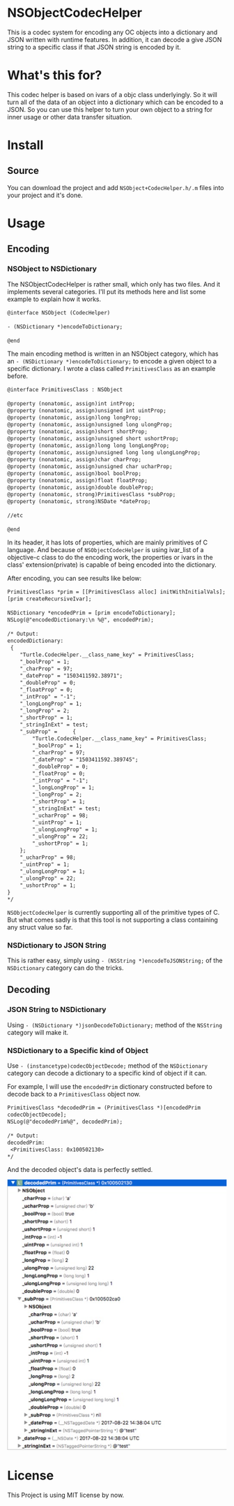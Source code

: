# NSObjectCodecHelper
This is a codec system for encoding any OC objects into a dictionary and JSON written with runtime features. In addition, it can decode a give JSON string to a specific class if that JSON string is encoded by it.

# What's this for?
This codec helper is based on ivars of a objc class underlyingly. So it will turn all of the data of an object into a dictionary which can be encoded to a JSON. So you can use this helper to turn your own object to a string for inner usage or other data transfer situation. 

# Install
## Source
You can download the project and add `NSObject+CodecHelper.h/.m` files into your project and it's done.

# Usage
## Encoding
### NSObject to NSDictionary
The NSObjectCodecHelper is rather small, which only has two files. And it implements several categories. I'll put its methods here and list some example to explain how it works.  

```objc
@interface NSObject (CodecHelper)

- (NSDictionary *)encodeToDictionary;

@end
```

The main encoding method is written in an NSObject category, which has an `- (NSDictionary *)encodeToDictionary;` to encode a given object to a specific dictionary. I wrote a class called `PrimitivesClass` as an example before. 

```objc
@interface PrimitivesClass : NSObject

@property (nonatomic, assign)int intProp;
@property (nonatomic, assign)unsigned int uintProp;
@property (nonatomic, assign)long longProp;
@property (nonatomic, assign)unsigned long ulongProp;
@property (nonatomic, assign)short shortProp;
@property (nonatomic, assign)unsigned short ushortProp;
@property (nonatomic, assign)long long longLongProp;
@property (nonatomic, assign)unsigned long long ulongLongProp;
@property (nonatomic, assign)char charProp;
@property (nonatomic, assign)unsigned char ucharProp;
@property (nonatomic, assign)bool boolProp;
@property (nonatomic, assign)float floatProp;
@property (nonatomic, assign)double doubleProp;
@property (nonatomic, strong)PrimitivesClass *subProp;
@property (nonatomic, strong)NSDate *dateProp;

//etc

@end
```

In its header, it has lots of properties, which are mainly primitives of C language. And because of `NSObjectCodecHelper` is using ivar_list of a objective-c class to do the encoding work, the properties or ivars in the class' extension(private) is capable of being encoded into the dictionary.

After encoding, you can see results like below:

```objc
PrimitivesClass *prim = [[PrimitivesClass alloc] initWithInitialVals];
[prim createRecursiveIvar];
   
NSDictionary *encodedPrim = [prim encodeToDictionary];
NSLog(@"encodedDictionary:\n %@", encodedPrim);

/* Output:
encodedDictionary:
 {
    "Turtle.CodecHelper.__class_name_key" = PrimitivesClass;
    "_boolProp" = 1;
    "_charProp" = 97;
    "_dateProp" = "1503411592.38971";
    "_doubleProp" = 0;
    "_floatProp" = 0;
    "_intProp" = "-1";
    "_longLongProp" = 1;
    "_longProp" = 2;
    "_shortProp" = 1;
    "_stringInExt" = test;
    "_subProp" =     {
        "Turtle.CodecHelper.__class_name_key" = PrimitivesClass;
        "_boolProp" = 1;
        "_charProp" = 97;
        "_dateProp" = "1503411592.389745";
        "_doubleProp" = 0;
        "_floatProp" = 0;
        "_intProp" = "-1";
        "_longLongProp" = 1;
        "_longProp" = 2;
        "_shortProp" = 1;
        "_stringInExt" = test;
        "_ucharProp" = 98;
        "_uintProp" = 1;
        "_ulongLongProp" = 1;
        "_ulongProp" = 22;
        "_ushortProp" = 1;
    };
    "_ucharProp" = 98;
    "_uintProp" = 1;
    "_ulongLongProp" = 1;
    "_ulongProp" = 22;
    "_ushortProp" = 1;
}
*/
```

`NSObjectCodecHelper` is currently supporting all of the primitive types of C. But what comes sadly is that this tool is not supporting a class containing any struct value so far.

### NSDictionary to JSON String
This is rather easy, simply using `- (NSString *)encodeToJSONString;` of the `NSDictionary` category can do the tricks.  

## Decoding
### JSON String to NSDictionary
Using `- (NSDictionary *)jsonDecodeToDictionary;` method of the `NSString` category will make it.

### NSDictionary to a Specific kind of Object
Use `- (instancetype)codecObjectDecode;` method of the `NSDictionary` category can decode a dictionary to a specific kind of object if it can.  
  
For example, I will use the `encodedPrim` dictionary constructed before to decode back to a `PrimitivesClass` object now.  

```objc
PrimitivesClass *decodedPrim = (PrimitivesClass *)[encodedPrim codecObjectDecode];
NSLog(@"decodedPrim%@", decodedPrim);

/* Output:
decodedPrim:
 <PrimitivesClass: 0x100502130>
*/
```
And the decoded object's data is perfectly settled.

![Decoded Object Image](./images/DecodedPrimImage.jpg)

# License
This Project is using MIT license by now.

